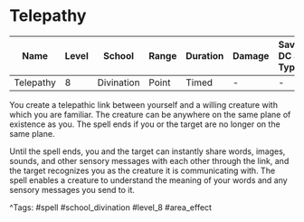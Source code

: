 # Telepathy

| Name | Level | School | Range | Duration | Damage | Save DC & Type |
|------|-------|--------|-------|----------|--------|----------------|
| Telepathy | 8 | Divination | Point | Timed | - | - |

You create a telepathic link between yourself and a willing creature with which you are familiar. The creature can be anywhere on the same plane of existence as you. The spell ends if you or the target are no longer on the same plane.

Until the spell ends, you and the target can instantly share words, images, sounds, and other sensory messages with each other through the link, and the target recognizes you as the creature it is communicating with. The spell enables a creature to understand the meaning of your words and any sensory messages you send to it.

^Tags: #spell #school_divination #level_8 #area_effect